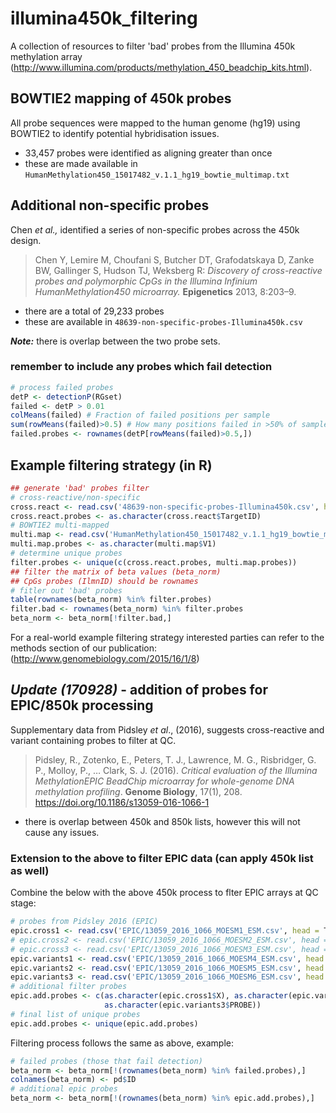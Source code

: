 # illumina450k_filtering
A collection of resources to filter 'bad' probes from the Illumina 450k methylation array (http://www.illumina.com/products/methylation_450_beadchip_kits.html).


## BOWTIE2 mapping of 450k probes
All probe sequences were mapped to the human genome (hg19) using BOWTIE2 to identify potential hybridisation issues. 

  - 33,457 probes were identified as aligning greater than once 
  - these are made available in `HumanMethylation450_15017482_v.1.1_hg19_bowtie_multimap.txt`

## Additional non-specific probes
Chen *et al.,* identified a series of non-specific probes across the 450k design.

>Chen Y, Lemire M, Choufani S, Butcher DT, Grafodatskaya D, Zanke BW, Gallinger S, Hudson TJ, Weksberg R: *Discovery of cross-reactive probes and polymorphic CpGs in the Illumina Infinium HumanMethylation450 microarray.* **Epigenetics** 2013, 8:203–9.

  - there are a total of 29,233 probes
  - these are available in `48639-non-specific-probes-Illumina450k.csv`

***Note:*** there is overlap between the two probe sets.

### remember to include any probes which fail detection

```R
# process failed probes
detP <- detectionP(RGset)
failed <- detP > 0.01
colMeans(failed) # Fraction of failed positions per sample
sum(rowMeans(failed)>0.5) # How many positions failed in >50% of samples?
failed.probes <- rownames(detP[rowMeans(failed)>0.5,])
```

## Example filtering strategy (in R)

```R
## generate 'bad' probes filter
# cross-reactive/non-specific
cross.react <- read.csv('48639-non-specific-probes-Illumina450k.csv', head = T, as.is = T)
cross.react.probes <- as.character(cross.react$TargetID)
# BOWTIE2 multi-mapped
multi.map <- read.csv('HumanMethylation450_15017482_v.1.1_hg19_bowtie_multimap.txt', head = F, as.is = T)
multi.map.probes <- as.character(multi.map$V1)
# determine unique probes
filter.probes <- unique(c(cross.react.probes, multi.map.probes))
## filter the matrix of beta values (beta_norm)
## CpGs probes (IlmnID) should be rownames
# fitler out 'bad' probes
table(rownames(beta_norm) %in% filter.probes)
filter.bad <- rownames(beta_norm) %in% filter.probes
beta_norm <- beta_norm[!filter.bad,]
```

For a real-world example filtering strategy interested parties can refer to the methods section of our publication: (http://www.genomebiology.com/2015/16/1/8)

## *Update (170928)* - addition of probes for EPIC/850k processing

Supplementary data from Pidsley *et al*., (2016), suggests cross-reactive and variant containing probes to filter at QC.

>Pidsley, R., Zotenko, E., Peters, T. J., Lawrence, M. G., Risbridger, G. P., Molloy, P., … Clark, S. J. (2016). *Critical evaluation of the Illumina MethylationEPIC BeadChip microarray for whole-genome DNA methylation profiling*. **Genome Biology**, 17(1), 208. https://doi.org/10.1186/s13059-016-1066-1

  - there is overlap between 450k and 850k lists, however this will not cause any issues.

### Extension to the above to filter EPIC data (can apply 450k list as well)

Combine the below with the above 450k process to flter EPIC arrays at QC stage:

```R
# probes from Pidsley 2016 (EPIC)
epic.cross1 <- read.csv('EPIC/13059_2016_1066_MOESM1_ESM.csv', head = T)
# epic.cross2 <- read.csv('EPIC/13059_2016_1066_MOESM2_ESM.csv', head = T)
# epic.cross3 <- read.csv('EPIC/13059_2016_1066_MOESM3_ESM.csv', head = T)
epic.variants1 <- read.csv('EPIC/13059_2016_1066_MOESM4_ESM.csv', head = T)
epic.variants2 <- read.csv('EPIC/13059_2016_1066_MOESM5_ESM.csv', head = T)
epic.variants3 <- read.csv('EPIC/13059_2016_1066_MOESM6_ESM.csv', head = T)
# additional filter probes
epic.add.probes <- c(as.character(epic.cross1$X), as.character(epic.variants1$PROBE), as.character(epic.variants2$PROBE), 
                     as.character(epic.variants3$PROBE))
# final list of unique probes
epic.add.probes <- unique(epic.add.probes)
```

Filtering process follows the same as above, example:

```R
# failed probes (those that fail detection)
beta_norm <- beta_norm[!(rownames(beta_norm) %in% failed.probes),]
colnames(beta_norm) <- pd$ID
# additional epic probes
beta_norm <- beta_norm[!(rownames(beta_norm) %in% epic.add.probes),]
```